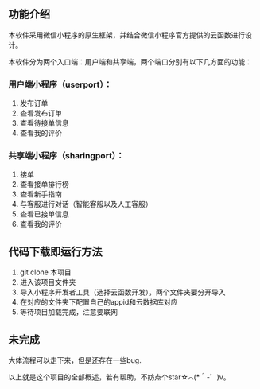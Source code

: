 ## 功能介绍
本软件采用微信小程序的原生框架，并结合微信小程序官方提供的云函数进行设计。 

本软件分为两个入口端：用户端和共享端，两个端口分别有以下几方面的功能：

### 用户端小程序（userport）：
1. 发布订单
2. 查看发布订单
3. 查看待接单信息
4. 查看我的评价 
### 共享端小程序（sharingport）：
1. 接单
2. 查看接单排行榜
3. 查看新手指南
4. 与客服进行对话（智能客服以及人工客服）
5. 查看已接单信息
6. 查看我的评价


## 代码下载即运行方法
1. git clone 本项目
2. 进入该项目文件夹
3. 导入小程序开发者工具（选择云函数开发），两个文件夹要分开导入
4. 在对应的文件夹下配置自己的appid和云数据库对应
5. 等待项目加载完成，注意要联网

## 未完成  

大体流程可以走下来，但是还存在一些bug.


以上就是这个项目的全部概述，若有帮助，不妨点个star☆⌒(*＾-゜)v。
